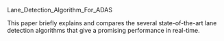Lane_Detection_Algorithm_For_ADAS

This paper briefly explains and compares the several state-of-the-art lane detection algorithms that give a promising performance in real-time.
